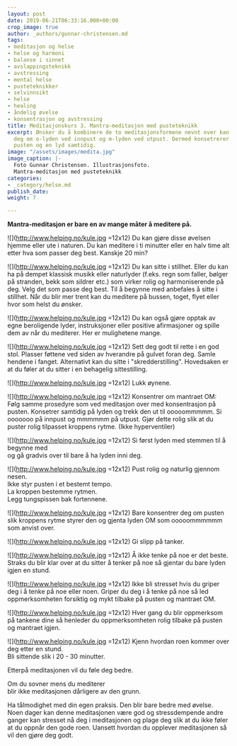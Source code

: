```yaml
---
layout: post
date: 2019-06-21T06:33:16.000+00:00
crop_image: true
author: _authors/gunnar-christensen.md
tags:
- meditasjon og helse
- helse og harmoni
- balanse i sinnet
- avslappingsteknikk
- avstressing
- mental helse
- pusteteknikker
- selvinnsikt
- helse
- healing
- åndelig øvelse
- konsentrasjon og avstressing
title: Meditasjonskurs 3. Mantra-meditasjon med pusteteknikk
excerpt: Ønsker du å kombinere de to meditasjonsformene nevnt over kan du konsentrere
  deg om o-lyden ved innpust og m-lyden ved utpust. Dermed konsetrerer du deg om både
  pusten og en lyd samtidig.
image: "/assets/images/medita.jpg"
image_caption: |-
  Foto Gunnar Christensen. Illustrasjonsfoto.
  Mantra-meditasjon med pusteteknikk
categories:
- _category/helse.md
publish_date: 
weight: 7

---
```

**Mantra-meditasjon er bare en av mange måter å meditere på.**

![](http://www.helping.no/kule.jpg =12x12) Du kan gjøre disse øvelsen hjemme eller ute i naturen. Du kan meditere i ti minutter eller en halv time alt etter hva som passer deg best. Kanskje 20 min?

![](http://www.helping.no/kule.jpg =12x12) Du kan sitte i stillhet. Eller du kan ha på dempet klassisk musikk eller naturlyder (f.eks. regn som faller, bølger på stranden, bekk som sildrer etc.) som virker rolig og harmoniserende på deg. Velg det som passe deg best. Til å begynne med anbefales å sitte i stillhet. Når du blir mer trent kan du meditere på bussen, toget, flyet eller hvor som helst du ønsker.

![](http://www.helping.no/kule.jpg =12x12) Du kan også gjøre opptak av egne beroligende lyder, instruksjoner eller positive afirmasjoner og spille dem av når du mediterer. Her er mulighetene mange.

![](http://www.helping.no/kule.jpg =12x12) Sett deg godt til rette i en god stol. Plasser føttene ved siden av hverandre på gulvet foran deg. Samle hendene i fanget. Alternativt kan du sitte i "skredderstilling". Hovedsaken er at du føler at du sitter i en behagelig sittestilling.

![](http://www.helping.no/kule.jpg =12x12) Lukk øynene.

![](http://www.helping.no/kule.jpg =12x12) Konsentrer om mantraet OM: Følg samme prosedyre som ved meditasjon over med konsentrasjon på pusten. Konsetrer samtidig på lyden og trekk den ut til ooooommmmm. Si ooooooo på innpust og mmmmmm på utpust. Gjør dette rolig slik at du puster rolig tilpasset kroppens rytme. (Ikke hyperventiler)

![](http://www.helping.no/kule.jpg =12x12) Si først lyden med stemmen til å begynne med  
og gå gradvis over til bare å ha lyden inni deg.

![](http://www.helping.no/kule.jpg =12x12) Pust rolig og naturlig gjennom nesen.  
Ikke styr pusten i et bestemt tempo.  
La kroppen bestemme rytmen.  
Legg tungspissen bak fortennene.

![](http://www.helping.no/kule.jpg =12x12) Bare konsentrer deg om pusten slik kroppens rytme styrer den og gjenta lyden OM som ooooommmmmm som anvist over.

![](http://www.helping.no/kule.jpg =12x12) Gi slipp på tanker.

![](http://www.helping.no/kule.jpg =12x12) Å ikke tenke på noe er det beste. Straks du blir klar over at du sitter å tenker på noe så gjentar du bare lyden igjen en stund.

![](http://www.helping.no/kule.jpg =12x12) Ikke bli stresset hvis du griper deg i å tenke på noe eller noen. Griper du deg i å tenke på noe så led oppmerksomheten forsiktig og mykt tilbake på pusten og mantraet OM.

![](http://www.helping.no/kule.jpg =12x12) Hver gang du blir oppmerksom på tankene dine så henleder du oppmerksomheten rolig tilbake på pusten og mantraet igjen.

![](http://www.helping.no/kule.jpg =12x12) Kjenn hvordan roen kommer over deg etter en stund.  
Bli sittende slik i 20 - 30 minutter.

Etterpå meditasjonen vil du føle deg bedre.

Om du sovner mens du mediterer  
blir ikke meditasjonen dårligere av den grunn.

Ha tålmodighet med din egen praksis. Den blir bare bedre med øvelse. Noen dager kan denne meditasjonen være god og stressdempende andre ganger kan stresset nå deg i meditasjonen og plage deg slik at du ikke føler at du oppnår den gode roen. Uansett hvordan du opplever meditasjonen så vil den gjøre deg godt.